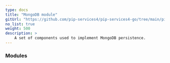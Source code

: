 ```yaml
---
type: docs
title: "MongoDB module"
gitUrl: "https://github.com/pip-services4/pip-services4-go/tree/main/pip-services4-aws-node"
no_list: true
weight: 500
description: > 
    A set of components used to implement MongoDB persistence.
---
```



### Modules
